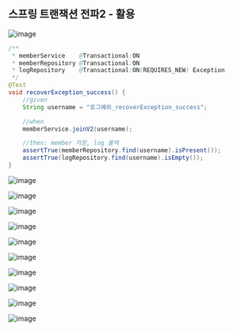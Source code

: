 ## **스프링 트랜잭션 전파2 - 활용**

![image](https://user-images.githubusercontent.com/79301439/211334188-1e8bdb66-4b08-4dc2-97ce-2f58144224a3.png)

```java
/**
 * memberService    @Transactional:ON
 * memberRepository @Transactional:ON
 * logRepository    @Transactional:ON(REQUIRES_NEW) Exception
 */
@Test
void recoverException_success() {
    //given
    String username = "로그예외_recoverException_success";

    //when
    memberService.joinV2(username);

    //then: member 저장, log 롤백
    assertTrue(memberRepository.find(username).isPresent());
    assertTrue(logRepository.find(username).isEmpty());
}
```

![image](https://user-images.githubusercontent.com/79301439/211334316-f9f70003-7c18-4a0c-892a-fb38c47c0d56.png)

![image](https://user-images.githubusercontent.com/79301439/211334373-7f833ca0-740b-444d-9b24-d22cb9ef4e46.png)

![image](https://user-images.githubusercontent.com/79301439/211334425-9b07d71c-92f4-41e7-9f72-69afa10405f4.png)

![image](https://user-images.githubusercontent.com/79301439/211334468-8447a80a-e2fb-4eaa-9d40-ea3f83d44822.png)

![image](https://user-images.githubusercontent.com/79301439/211334539-117d6ce3-3c7e-42f4-90f3-1edf082588e8.png)

![image](https://user-images.githubusercontent.com/79301439/211334582-fd60fe46-4894-4ca9-a734-9a1bce8b6f1f.png)

![image](https://user-images.githubusercontent.com/79301439/211334685-58682f11-6433-40d5-b942-20c10dd18aca.png)

![image](https://user-images.githubusercontent.com/79301439/211334773-5b404ed2-3a8b-4d63-bc2b-c40a1dd859c6.png)

![image](https://user-images.githubusercontent.com/79301439/211334910-e7fa071a-837f-467d-87ab-90131572273d.png)

![image](https://user-images.githubusercontent.com/79301439/211334964-5dbd2f35-0801-4c28-8b83-7bcffd1ecad4.png)
